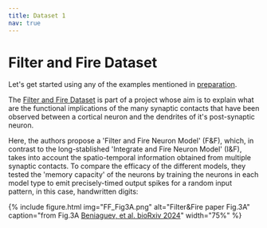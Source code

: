 ```yaml
---
title: Dataset 1
nav: true
---
```


# Filter and Fire Dataset

Let's get started using any of the examples mentioned in [preparation](0-prep.md).

The [Filter and Fire Dataset](https://www.kaggle.com/datasets/selfishgene/fiter-and-fire-paper) is part of a project whose aim is to explain what are the functional implications of the many synaptic contacts that have been observed between a cortical neuron and the dendrites of it's post-synaptic neuron. 

Here, the authors propose a 'Filter and Fire Neuron Model' (F&F), which, in contrast to the long-stablished 'Integrate and Fire Neuron Model' (I&F), takes into account the spatio-temporal information obtained from multiple synaptic contacts. To compare the efficacy of the different models, they tested the 'memory capacity' of the neurons by training the neurons in each model type to emit precisely-timed output spikes for a random input pattern, in this case, handwritten digits:

{% include figure.html img="FF_Fig3A.png" alt="Filter&Fire paper Fig.3A" caption="from Fig.3A [Beniaguev, et al. bioRxiv 2024](https://doi.org/10.1101/2022.01.28.478132)" width="75%" %}

